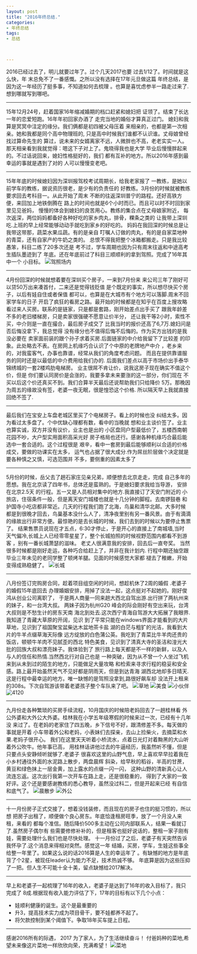 ```yaml
---
layout: post
title: "2016年终总结."
categories:
- 年终总结
tags:
- 总结



---
```



2016已经过去了，明儿就要过年了。过个几天2017也要
过去1/12了。时间就是这么快，年
末总免不了一番感慨。之所以没有选择在17年元旦做这篇
年终总结，是因为这一年经历了挺多事，不知道如何去梳理
。也算是喜忧虑参半一路走过来了.想到哪就写到哪吧。

---
15年12月24号，赶着国家16年缩减婚期的档口赶紧和媳妇把
证领了。结束了长达一年的恋爱短跑。16年年初回家办酒了
走完当地的婚俗才算真正过门。 
媳妇和我算是冥冥中注定的缘分。我们俩都是初四被父母压着
来相亲的，也都是第一次相亲。她和我都是同个高中物理班的,
只是高中时候我们谁都不认识谁。丈母娘曾经找过算命先生的
算过，说未来的女婿离家不远，人微胖也不高，老老实实一人。
那天相亲看到我就觉得：嗯这下子对上了。鬼晓得我也是大学
毕业后慢慢胖起来的。不过话说回来，媳妇性格挺好的，我们
都有互补的地方。所以2016年感到最幸运的事就是遇到了对的
人可以慢慢变老吧。

---

15年年底的时候媳妇因为深圳报驾校考试周期长，给我老家报了
一教练，是她以前学车的教练，据说资历很老，是少有的负责任的
好教练。3月份的时候就被教练要求回去考科目一。从此开始了周末
不断的往返深圳普宁的路程。还好高铁方便，来回加上地铁倒腾在
路上的时间也就是6个小时而已。而且可以时不时回到家里见见爸妈，
慢慢的体会到媳妇的良苦用心。教练的集合点在丈母娘家附近，
每次返深，两位妈妈都备好各种好吃的家乡肉丸，排骨，粿条之类的
让我带上深圳吃.上班的早上经常能够动动手就吃到家乡的好吃的。
妈妈在我回深的时候总是让我带这带那，蔬菜水果瓜蔬。有的是亲自
叮嘱人订做的肉丸，有的是自家菜地种的青菜，还有自家产的牛奶之类的。
总恨不得我把整个冰箱都搬走。只是我比较愚笨，科目二练了20多次还是
考不过，学车周期也因为只有周末往返和中途高考生插队墨迹到了
年底。还在年底前过了科目三顺顺利的拿到驾照。完成了16年其中一个
小目标。
![驾照场内](http://7xq3xt.com1.z0.glb.clouddn.com/xueche_changnei_20160424_051300.jpg)

---
4月份回深的时候就想着要在深圳买个房子，一来到7月份来
来公司三年了刚好可以贷50万出来凑首付，二来还是觉得钱贬值
是个既定的事实，所以想尽快买个房子，以后有娃自住或者保值
都可以，也算是在大城市有个地方可以落脚.周末不回家学车的日子
开启了疯狂的看房之路。最开始的时候都是在知乎在百度上搜攻略
看过来人买房。联系的是链家，只是都是套路，刚开始差点出手买了
跟我年龄差不多的老旧楼梯房，只是卖家很强硬不愿意让价半分，
还让我干等2小时，索性不买，中介则是一直在撮合，最后房子成交了
比我当时的报价还高了6,7万.媳妇问是否后悔没拿下，我总觉得
没有缘分也不值得后悔不后悔的。作为买方出钱的是我没必要在
卖家面前装的跟个孙子求着买房.后面链家的中介给我留下了比较差
的印象。此处略去不表。在房网上机缘巧合认识了个中原的老牌地产中介
，老乡来的，对我蛮客气，办事也靠谱，经常从我们的角度考虑问题。
而且在提供靠谱服务的同时还是以最低的中介费用给我们办的.
后面我们差点以高于市场价出手泰华锦绣城的一套2楼鸡肋电梯房。
业主很屌不肯让价，说我这房子现在确实不值这个价，但是
你们要认同房价是会涨的，我要多拿未来要涨的这一部分，你们现在
不买以后这个价还真买不到。我们合算半天最后还说帮助我们只给降价
5万。那晚因为周五的缘故没有签，老婆一夜无眠，很是惶恐这个价格.
所以隔天早上我就直接回绝不签了.

---

最后我们在宝安上车盘老城区里买了个电梯房子。看上的时候也没
纠结太多。因为看过太多盘了。个中优缺心理都有数，看中的当晚就
想和业主谈价签了。业主也算实诚，双方并没有议价，业主也是出的
小区盘同户型最低价了，五楼西南朝花园不吵，大户型实用面积高采光好
房子格局也还行。感谢各种机缘巧合最后能选中一套合适的。这个过程很是
艰辛，看中一套房到最后能够顺利以合适的价格成交，要做的功课实在太多，
运气也占据了很大成分.作为屌丝阶层做个决定就是要各种慎之又慎，可选范围并
不多，要侧重的因素太多了


---
5月份的时候，岳父去了趟石家庄见亲兄弟，顺便想去北京走走，完成
自己多年的愿想。我在北京读了四年书，总体还是蛮熟的。于是媳妇要求我给当导游，
安排在北京2.5天 的行程。五一又是人员相对集中的地方.我直接订了天安门附近的
小旅店，住宿条件一般，但是离天安门城楼也就是十几分钟的脚程。去南锣鼓巷
和护国寺小吃店都非常近。几天的行程我们跑了北海，鸟巢和清华北邮。大多时候
都是到很晚才回去，鸟巢基本没什么人了，清净夜里别有另一番风景。由于有滴滴
的缘故出行非常方便。最惊艳的是去长城的时候，我们去到的时候以为要停止售票了。
结果售票员说现在才五点，6:30才停止，于是开心的直接上了南城墙,当时
天气偏冷,长城上人已经零零星星了，整个长城拍照的时候视野范围内都看不到游客
，别有一番长城萧瑟的滋味。 老丈人很满意我的安排，回去后一直夸奖。
当然很多时候都是刚好走运，各种巧合给赶上了，并非在我计划内.
行程中期还抽空跟毕业三年未见的老同学整了顿烤羊腿。见面的时候感觉大家都
褪去了稚嫩，开始变得成熟稳健了。
![长城](http://7xq3xt.com1.z0.glb.clouddn.com/P60502-181824.jpg)

---

八月份签订完购房合同，趁着项目组空闲的时间，想趁机休了2周的婚假 .老婆子的婚假15年底回去
办理婚姻安排，用掉了没法一起，这点挺对不起她的。刚好俊鸿从创业公司离职了，
于是两人商量一同来趟大西北自驾出游.出行拼了两杭州来的妹子，和一台湾大叔。
两妹子因为杭州G20 峰会的际会刚好有空出来玩，台湾大叔则是不愁生计的房东天南
海北到处去.这次西宁青海自驾游大大拓展了我眼界.我知道了青藏大草原的开阔，见识
到了平常只能在windows界面才能看到的大片草地，见识到了祖国聚宝盆柴达木盆地茶卡盐
湖的白茫与粗犷的光洁，我看到大片的牛羊点缀草海天际像
远方绽放的白色蒲公英。我吃到了青菜比牛羊肉还贵的饭店，顿顿牛羊肉不见腻歪的西北
特色美食，见识到了清真大寺的圣洁和湟光大批的回族大叔和漂亮妹子。我体验到了
旅行路上每天都是不一样的新鲜，以及人与人的信任和热情.当然西北行对自己也是
一种突破，因为从不曾一个人坐过飞机来到从未到过的陌生的地方，只能做足大量攻略
和检索来寻求行程的稳妥和安全感。路上最开始虽然天气不见好都是阴雨天，但是到达青海
湖西北地却多日晴天.这是行程中最幸运的地方。唯一缺憾的是驾照没拿到,路很好飙车却
没法开上租来的308s。下次自驾游该带着老婆孩子整个车队来了吧。
![草地](http://7xq3xt.com1.z0.glb.clouddn.com/P60830-101512.jpg)
![美食](http://7xq3xt.com1.z0.glb.clouddn.com/P60828-193240.jpg)
![小伙伴](http://7xq3xt.com1.z0.glb.clouddn.com/zijia_P60831-112612.jpg)
![4120](http://7xq3xt.com1.z0.glb.clouddn.com/zijia_4210.JPG)


---
九月份走各种繁琐的买房手续流程，10月国庆的时候陪老妈回去了一趟桂林看
外公外婆和大外公大外婆。桂林我在小学五年级寒假的时候来过一次，已经有十几年没
来过了。在老妈的老家住了四五晚，乡下信号不好，跟清修差不多。每天做的事就是开着
小车带着外公和老妈，小表妹们去探亲，去山上捡柴火，去摘菜和水果.老妈子很开心。
我们在这里天天听着小桥流水，点着日光灯对着黝黑的大山听着外公吹牛。他年事已高，
用桂林话讲他过去的牛逼经历，我虽然听不懂，但是只要点头安静倾听就够了.老婆子
很喜欢这里的山野气息，早上喜欢早早拉着我在小乡村通往外面的水泥路上散步，两盘晨辉
斜染，给早秋的稻谷，半高的甘蔗，黄豆和绿色抹上一层金黄，加上露水的点缀一闪一闪，
这种山野的清新真心让人流连忘返。这次出行我第一次开车在路上走，还是很稳重的，
得到了大家的一致好评。这个还是要感谢教练的悉心教导，虽然没过科二，但是开起来已经
有自信和底气了。
![晨散步](http://7xq3xt.com1.z0.glb.clouddn.com/P61004-072013.jpg)
![外公](http://7xq3xt.com1.z0.glb.clouddn.com/P61005-082050.jpg) 

---

十一月份房子正式交接了，想着没钱装修，而且现在的房子也住的挺习惯的，所以想
把房子出租了，顺便做个良心房东。年底恰逢租房旺季，放了一个月没人来租，来看的
都每个准信。随后降价500多主动在公司内部联系人，结果一看就订了.虽然房子偶尔有
些需要修修补补的，但是租客也挺好说话的，整租一家子刚有娃，需要处理什么我们也是尽快处理。
十一月份过了之后，老婆子有天突然告诉我怀孕了.这个消息来得相对突然。感觉这一年
结婚，买房，学车，生娃这些事全给整一年里了。如果这么说的话2016算是人生的幸运年了
。有缺憾的地方是年底背了个2星，被现任leader认为能力不足，技术热诚不够。
年底算是因为这些压抑了一把。但人生不可能十全十美，留点缺憾给2017解决。

---
早上和老婆子一起梳理了16年的收入，老婆子是达到了16年的收入目标了，我只完成了
8成.根据现有收入能力评估了下，17年的目标有以下几个小点：
* 娃顺利健康的诞生。这个是最重要的
* 升3，提高技术实力成为项目骨干，要不娃都养不起了。
* 将欠款控制到某个阈值下。争取18年买车提上日程。

---
感谢2016所有的际遇， 2017 为了家人，为了生活继续奋斗！
付爸妈种的菜地,希望未来像这片菜地一样欣欣向荣，充满希望！
![菜地](http://7xq3xt.com1.z0.glb.clouddn.com/IMG_20170126_145835.jpg)





    
        









